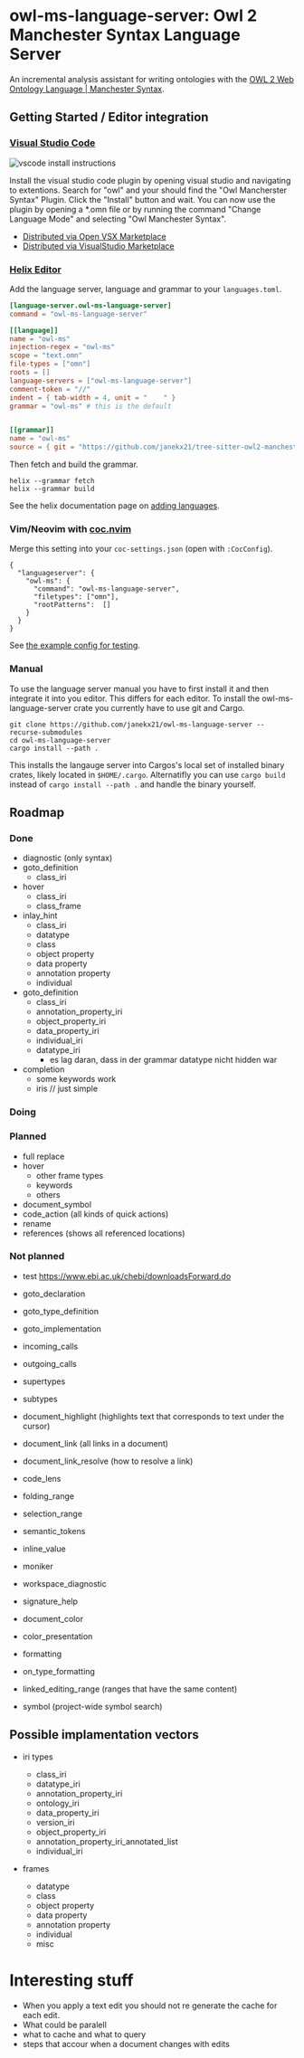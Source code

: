 # owl-ms-language-server: Owl 2 Manchester Syntax Language Server

An incremental analysis assistant for writing ontologies with the [OWL 2 Web Ontology Language | Manchester Syntax](https://www.w3.org/TR/owl2-manchester-syntax/).

## Getting Started / Editor integration

### [Visual Studio Code](https://code.visualstudio.com/)

![vscode install instructions](img/2024-10-25-154909_hyprshot.png)

Install the visual studio code plugin by opening visual studio and navigating to extentions. Search for "owl" and your should find the "Owl Mancherster Syntax" Plugin. Click the "Install" button and wait. You can now use the plugin by opening a *.omn file or by running the command "Change Language Mode" and selecting "Owl Manchester Syntax".

- [Distributed via Open VSX Marketplace](https://open-vsx.org/extension/JanekWinkler/vscode-owl-ms)
- [Distributed via VisualStudio Marketplace](https://marketplace.visualstudio.com/items?itemName=JanekWinkler.vscode-owl-ms)

### [Helix Editor](https://helix-editor.com/)

Add the language server, language and grammar to your `languages.toml`.

```toml
[language-server.owl-ms-language-server]
command = "owl-ms-language-server"

[[language]]
name = "owl-ms"
injection-regex = "owl-ms"
scope = "text.omn"
file-types = ["omn"]
roots = []
language-servers = ["owl-ms-language-server"]
comment-token = "//"
indent = { tab-width = 4, unit = "    " }
grammar = "owl-ms" # this is the default


[[grammar]]
name = "owl-ms"
source = { git = "https://github.com/janekx21/tree-sitter-owl2-manchester-syntax", rev = "a55d6bdd3104cd64bfe7178395aa6a139b5632a9" } # replace rev with head of the repository
```

Then fetch and build the grammar.

```shell
helix --grammar fetch
helix --grammar build
```

See the helix documentation page on [adding languages](https://docs.helix-editor.com/guides/adding_languages.html).

### Vim/Neovim with [coc.nvim](https://github.com/neoclide/coc.nvim)

Merge this setting into your `coc-settings.json` (open with `:CocConfig`).

```
{
  "languageserver": {
    "owl-ms": {
      "command": "owl-ms-language-server",
      "filetypes": ["omn"],
      "rootPatterns":  []
    }
  }
}
```
See [the example config for testing](https://github.com/oxalica/nil/blob/main/dev/vim-coc.nix).

### Manual

To use the language server manual you have to first install it and then integrate it into you editor. This differs for each editor.
To install the owl-ms-language-server crate you currently have to use git and Cargo.

```shell
git clone https://github.com/janekx21/owl-ms-language-server --recurse-submodules
cd owl-ms-language-server 
cargo install --path .
```

This installs the langauge server into Cargos's local set of installed binary crates, likely located in `$HOME/.cargo`.
Alternatifly you can use `cargo build` instead of `cargo install --path .` and handle the binary yourself.

## Roadmap

### Done

- diagnostic (only syntax)
- goto_definition
  - class_iri
- hover
  - class_iri
  - class_frame
- inlay_hint
  - class_iri
  - datatype
  - class
  - object property
  - data property
  - annotation property
  - individual
- goto_definition
  - class_iri
  - annotation_property_iri
  - object_property_iri
  - data_property_iri
  - individual_iri
  - datatype_iri
    - es lag daran, dass in der grammar datatype nicht hidden war
- completion
  - some keywords work
  - iris // just simple

### Doing


### Planned

- full replace
- hover
  - other frame types
  - keywords
  - others
- document_symbol
- code_action (all kinds of quick actions)
- rename
- references (shows all referenced locations)

### Not planned

- test https://www.ebi.ac.uk/chebi/downloadsForward.do

- goto_declaration
- goto_type_definition
- goto_implementation
- incoming_calls
- outgoing_calls
- supertypes
- subtypes
- document_highlight (highlights text that corresponds to text under the cursor)
- document_link (all links in a document)
- document_link_resolve (how to resolve a link)
- code_lens
- folding_range
- selection_range
- semantic_tokens
- inline_value
- moniker
- workspace_diagnostic
- signature_help
- document_color
- color_presentation
- formatting
- on_type_formatting
- linked_editing_range (ranges that have the same content)
- symbol (project-wide symbol search)


## Possible implamentation vectors

- iri types
  - class_iri
  - datatype_iri
  - annotation_property_iri
  - ontology_iri
  - data_property_iri
  - version_iri
  - object_property_iri
  - annotation_property_iri_annotated_list
  - individual_iri

- frames
  - datatype
  - class
  - object property
  - data property
  - annotation property
  - individual
  - misc

# Interesting stuff
- When you apply a text edit you should not re generate the cache for each edit.
- What could be paralell
- what to cache and what to query
- steps that accour when a document changes with edits
